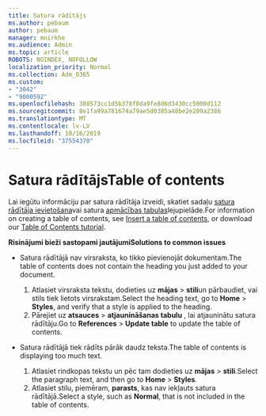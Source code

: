 ```yaml
---
title: Satura rādītājs
ms.author: pebaum
author: pebaum
manager: mnirkhe
ms.audience: Admin
ms.topic: article
ROBOTS: NOINDEX, NOFOLLOW
localization_priority: Normal
ms.collection: Adm_O365
ms.custom:
- "3042"
- "9000592"
ms.openlocfilehash: 388573cc1d5b378f0da9fe8d6d3430cc5000d112
ms.sourcegitcommit: 8e1fa99a781674a79ae5d0385a48be2e209a2386
ms.translationtype: MT
ms.contentlocale: lv-LV
ms.lasthandoff: 10/16/2019
ms.locfileid: "37554370"
---
```

# <a name="table-of-contents"></a><span data-ttu-id="d819d-102">Satura rādītājs</span><span class="sxs-lookup"><span data-stu-id="d819d-102">Table of contents</span></span>

<span data-ttu-id="d819d-103">Lai iegūtu informāciju par satura rādītāja izveidi, skatiet sadaļu [satura rādītāja ievietošana](https://support.office.com/article/882e8564-0edb-435e-84b5-1d8552ccf0c0)vai satura [apmācības tabulas](https://go.microsoft.com/fwlink/?linkid=2065106)lejupielāde.</span><span class="sxs-lookup"><span data-stu-id="d819d-103">For information on creating a table of contents, see [Insert a table of contents](https://support.office.com/article/882e8564-0edb-435e-84b5-1d8552ccf0c0), or download our [Table of Contents tutorial](https://go.microsoft.com/fwlink/?linkid=2065106).</span></span>

<span data-ttu-id="d819d-104">**Risinājumi bieži sastopami jautājumi**</span><span class="sxs-lookup"><span data-stu-id="d819d-104">**Solutions to common issues**</span></span>

- <span data-ttu-id="d819d-105">Satura rādītājā nav virsraksta, ko tikko pievienojāt dokumentam.</span><span class="sxs-lookup"><span data-stu-id="d819d-105">The table of contents does not contain the heading you just added to your document.</span></span>
  1. <span data-ttu-id="d819d-106">Atlasiet virsraksta tekstu, dodieties uz **mājas** > **stili**un pārbaudiet, vai stils tiek lietots virsrakstam.</span><span class="sxs-lookup"><span data-stu-id="d819d-106">Select the heading text, go to **Home** > **Styles**, and verify that a style is applied to the heading.</span></span>
  2. <span data-ttu-id="d819d-107">Pārejiet uz **atsauces** > **atjaunināšanas tabulu** , lai atjauninātu satura rādītāju.</span><span class="sxs-lookup"><span data-stu-id="d819d-107">Go to **References** > **Update table** to update the table of contents.</span></span>

- <span data-ttu-id="d819d-108">Satura rādītājā tiek rādīts pārāk daudz teksta.</span><span class="sxs-lookup"><span data-stu-id="d819d-108">The table of contents is displaying too much text.</span></span> 
  1. <span data-ttu-id="d819d-109">Atlasiet rindkopas tekstu un pēc tam dodieties uz **mājas** > **stili**.</span><span class="sxs-lookup"><span data-stu-id="d819d-109">Select the paragraph text, and then go to **Home** > **Styles**.</span></span>
  2. <span data-ttu-id="d819d-110">Atlasiet stilu, piemēram, **parasts**, kas nav iekļauts satura rādītājā.</span><span class="sxs-lookup"><span data-stu-id="d819d-110">Select a style, such as **Normal**, that is not included in the table of contents.</span></span>